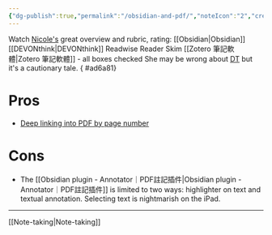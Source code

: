 ```yaml
---
{"dg-publish":true,"permalink":"/obsidian-and-pdf/","noteIcon":"2","created":"","updated":""}
---
```


Watch [Nicole's](https://www.youtube.com/watch?v=VqOc9OsMX_s) great overview and rubric, rating:
	[[Obsidian\|Obsidian]]
	[[DEVONthink\|DEVONthink]]
	Readwise Reader
	Skim
	[[Zotero 筆記軟體\|Zotero 筆記軟體]] - all boxes checked
She may be wrong about [DT](https://youtube.com/clip/Ugkx4DpcLU6AHKPmvpUHNMkpp6J8w7dZl7bz) but it's a cautionary tale.
{ #ad6a81}


# Pros
- [Deep linking into PDF by page number](https://youtube.com/clip/UgkxpiKDXHRy0qFUwXxeb426abPCcmPY-jo9)
# Cons
- The [[Obsidian plugin - Annotator｜PDF註記插件\|Obsidian plugin - Annotator｜PDF註記插件]] is limited to two ways: highlighter on text and textual annotation. Selecting text is nightmarish on the iPad.

---
[[Note-taking\|Note-taking]]
